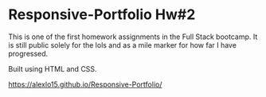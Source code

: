 # Responsive-Portfolio Hw#2
 This is one of the first homework assignments in the Full Stack bootcamp. 
 It is still public solely for the lols and as a mile marker for how far I have progressed.
 
 Built using HTML and CSS.
 
 https://alexlo15.github.io/Responsive-Portfolio/
